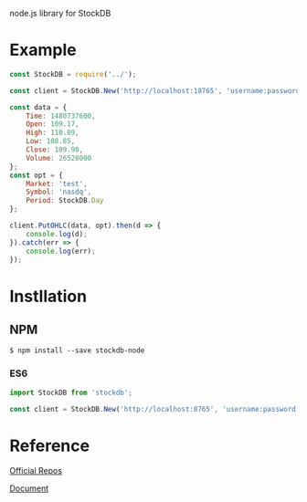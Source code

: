 node.js library for StockDB

# Example

```javascript
const StockDB = require('../');

const client = StockDB.New('http://localhost:18765', 'username:password');

const data = {
	Time: 1480737600,
	Open: 109.17,
	High: 110.09,
	Low: 108.85,
	Close: 109.90,
	Volume: 26528000
};
const opt = {
	Market: 'test',
	Symbol: 'nasdq',
	Period: StockDB.Day
};

client.PutOHLC(data, opt).then(d => {
	console.log(d);
}).catch(err => {
	console.log(err);
});
```

# Instllation

## NPM

```shell
$ npm install --save stockdb-node
```

### ES6

```js
import StockDB from 'stockdb';

const client = StockDB.New('http://localhost:8765', 'username:password');
```

# Reference

[Official Repos](https://github.com/miaolz123/stockdb)

[Document](http://docs.stockdb.org/)

